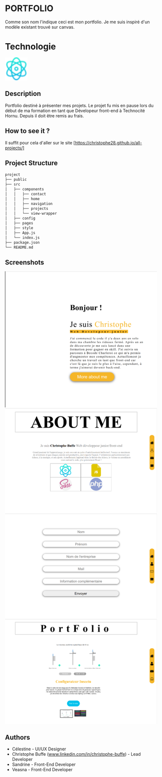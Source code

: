 # PORTFOLIO

Comme son nom l'indique ceci est mon portfolio. Je me suis inspiré d'un modèle existant trouvé sur canvas.

# Technologie
![React](./mdPicture/physics.png)

## Description

Portfolio destiné à présenter mes projets. Le projet fu mis en pause lors du début de ma formation en tant que Dévelopeur front-end à Technocité Hornu. Depuis il doit être remis au frais.

## How to see it ?

Il suffit pour cela d'aller sur le site [https://christophe28.github.io/all-projects/]

## Project Structure

```
project
├── public
├── src
│   ├── components
│   │   ├── contact
│   │   ├── home
│   │   ├── navigation
│   │   ├── projects
│   │   └── view-wrapper
│   ├── config
│   ├── pages
│   ├── style
│   ├── App.js
│   └── index.js
├── package.json
└── README.md
```

## Screenshots

![Home Screen](./mdPicture/step_1.png)
![About me](./mdPicture/step_2.png)
![Contact](./mdPicture/step_3.png)
![All projects](./mdPicture/step_4.png)

## Authors

- Célestine - UI/UX Designer
- Christophe Buffe (www.linkedin.com/in/christophe-buffe) - Lead Developer
- Sandrine - Front-End Developer
- Veasna - Front-End Developer